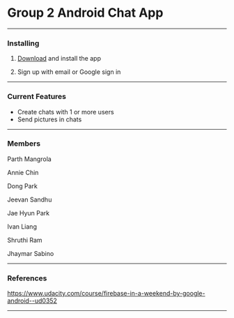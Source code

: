 # Group 2 Android Chat App
___

### Installing
1. [Download](https://drive.google.com/file/d/1dRjPTvV_7m4STl03PSf2x2L_f8L7Kt1X/view?usp=sharing) and install the app

2. Sign up with email or Google sign in

___

### Current Features

- Create chats with 1 or more users
- Send pictures in chats

___
### Members

Parth Mangrola

Annie Chin

Dong Park

Jeevan Sandhu

Jae Hyun Park

Ivan Liang

Shruthi Ram

Jhaymar Sabino
___

### References

https://www.udacity.com/course/firebase-in-a-weekend-by-google-android--ud0352
___
